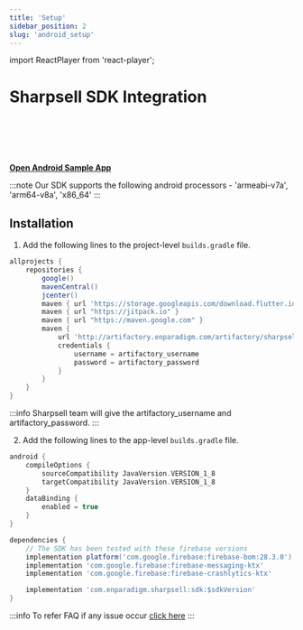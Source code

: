 ```yaml
---
title: 'Setup'
sidebar_position: 2
slug: 'android_setup'
---
```

import ReactPlayer from 'react-player';

# Sharpsell SDK Integration

<br></br>
<ReactPlayer playing controls url='/videos/android_integration.mp4'/>
<br></br>

**[Open Android Sample App](https://github.com/enparadigm/sharpsell_android_sample)**

<!-- ## Pre-Requisites
1. The application should be migrated to AndroidX. Check if the following line is present in the project level `gradle.properties`. If this line is not present, the project needs to be migrated to [androidX][https://developer.android.com/jetpack/androidx/migrate].

```gradle
android.useAndroidX=true
```
2. The minimum android SDK version should be at least 21.
```gradle
minSdkVersion 21
```
3. Firebase should be enabled and the `google-seriveces.json` file should be properly set up.

:::tip Firebase setup
Firebase setup has to be done to enable push notification and analytics on Sharpsell SDK.
To set up android firebase setup follow this - https://firebase.google.com/docs/android/setup
::: -->

:::note
Our SDK supports the following android processors - 'armeabi-v7a', 'arm64-v8a',   'x86_64'
:::

<!-- ## Needed User Permissions 

Sharpsell needs some user permissions like gallery access, camera access etc. To set a profile picture and other features. 

Below we have mentioned what all the permissions will be needed and the reason for that.
1.  -->

## Installation
1. Add the following lines to the project-level `builds.gradle` file.
```gradle
allprojects {
    repositories {
        google()
        mavenCentral()
        jcenter()
        maven { url 'https://storage.googleapis.com/download.flutter.io' }
        maven { url "https://jitpack.io" }
        maven { url "https://maven.google.com" }
        maven {
            url 'http://artifactory.enparadigm.com/artifactory/sharpsell_sdk'
            credentials {
                username = artifactory_username
                password = artifactory_password
            }
        }
    }
}
```
:::info
Sharpsell team will give the artifactory_username and artifactory_password. 
:::

2. Add the following lines to the app-level `builds.gradle` file.
```gradle
android {
    compileOptions {
        sourceCompatibility JavaVersion.VERSION_1_8
        targetCompatibility JavaVersion.VERSION_1_8
    }
    dataBinding {
        enabled = true
    }
}

dependencies {
    // The SDK has been tested with these firebase versions
    implementation platform('com.google.firebase:firebase-bom:28.3.0')
    implementation 'com.google.firebase:firebase-messaging-ktx'
    implementation 'com.google.firebase:firebase-crashlytics-ktx'

    implementation 'com.enparadigm.sharpsell:sdk:$sdkVersion'
}
```
:::info
To refer FAQ if any issue occur [click here](/faq#integration-issues)
:::

[https://developer.android.com/jetpack/androidx/migrate]: https://developer.android.com/jetpack/androidx/migrate